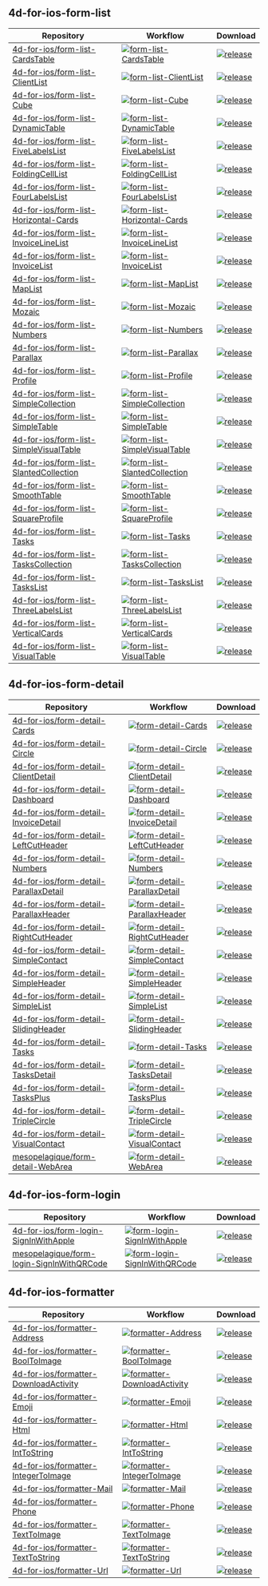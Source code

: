 ## 4d-for-ios-form-list

| Repository | Workflow | Download |
| ---------- | -------- | -------- |
|[4d-for-ios/form-list-CardsTable](https://github.com/4d-for-ios/form-list-CardsTable) |[![form-list-CardsTable](https://github.com/4d-for-ios/form-list-CardsTable/workflows/check/badge.svg)](https://github.com/4d-for-ios/form-list-CardsTable/actions?workflow=check) |[![release](https://img.shields.io/github/v/release/4d-for-ios/form-list-CardsTable)](https://github.com/4d-for-ios/form-list-CardsTable/releases/latest/download/form-list-CardsTable.zip)|
|[4d-for-ios/form-list-ClientList](https://github.com/4d-for-ios/form-list-ClientList) |[![form-list-ClientList](https://github.com/4d-for-ios/form-list-ClientList/workflows/check/badge.svg)](https://github.com/4d-for-ios/form-list-ClientList/actions?workflow=check) |[![release](https://img.shields.io/github/v/release/4d-for-ios/form-list-ClientList)](https://github.com/4d-for-ios/form-list-ClientList/releases/latest/download/form-list-ClientList.zip)|
|[4d-for-ios/form-list-Cube](https://github.com/4d-for-ios/form-list-Cube) |[![form-list-Cube](https://github.com/4d-for-ios/form-list-Cube/workflows/check/badge.svg)](https://github.com/4d-for-ios/form-list-Cube/actions?workflow=check) |[![release](https://img.shields.io/github/v/release/4d-for-ios/form-list-Cube)](https://github.com/4d-for-ios/form-list-Cube/releases/latest/download/form-list-Cube.zip)|
|[4d-for-ios/form-list-DynamicTable](https://github.com/4d-for-ios/form-list-DynamicTable) |[![form-list-DynamicTable](https://github.com/4d-for-ios/form-list-DynamicTable/workflows/check/badge.svg)](https://github.com/4d-for-ios/form-list-DynamicTable/actions?workflow=check) |[![release](https://img.shields.io/github/v/release/4d-for-ios/form-list-DynamicTable)](https://github.com/4d-for-ios/form-list-DynamicTable/releases/latest/download/form-list-DynamicTable.zip)|
|[4d-for-ios/form-list-FiveLabelsList](https://github.com/4d-for-ios/form-list-FiveLabelsList) |[![form-list-FiveLabelsList](https://github.com/4d-for-ios/form-list-FiveLabelsList/workflows/check/badge.svg)](https://github.com/4d-for-ios/form-list-FiveLabelsList/actions?workflow=check) |[![release](https://img.shields.io/github/v/release/4d-for-ios/form-list-FiveLabelsList)](https://github.com/4d-for-ios/form-list-FiveLabelsList/releases/latest/download/form-list-FiveLabelsList.zip)|
|[4d-for-ios/form-list-FoldingCellList](https://github.com/4d-for-ios/form-list-FoldingCellList) |[![form-list-FoldingCellList](https://github.com/4d-for-ios/form-list-FoldingCellList/workflows/check/badge.svg)](https://github.com/4d-for-ios/form-list-FoldingCellList/actions?workflow=check) |[![release](https://img.shields.io/github/v/release/4d-for-ios/form-list-FoldingCellList)](https://github.com/4d-for-ios/form-list-FoldingCellList/releases/latest/download/form-list-FoldingCellList.zip)|
|[4d-for-ios/form-list-FourLabelsList](https://github.com/4d-for-ios/form-list-FourLabelsList) |[![form-list-FourLabelsList](https://github.com/4d-for-ios/form-list-FourLabelsList/workflows/check/badge.svg)](https://github.com/4d-for-ios/form-list-FourLabelsList/actions?workflow=check) |[![release](https://img.shields.io/github/v/release/4d-for-ios/form-list-FourLabelsList)](https://github.com/4d-for-ios/form-list-FourLabelsList/releases/latest/download/form-list-FourLabelsList.zip)|
|[4d-for-ios/form-list-Horizontal-Cards](https://github.com/4d-for-ios/form-list-Horizontal-Cards) |[![form-list-Horizontal-Cards](https://github.com/4d-for-ios/form-list-Horizontal-Cards/workflows/check/badge.svg)](https://github.com/4d-for-ios/form-list-Horizontal-Cards/actions?workflow=check) |[![release](https://img.shields.io/github/v/release/4d-for-ios/form-list-Horizontal-Cards)](https://github.com/4d-for-ios/form-list-Horizontal-Cards/releases/latest/download/form-list-Horizontal-Cards.zip)|
|[4d-for-ios/form-list-InvoiceLineList](https://github.com/4d-for-ios/form-list-InvoiceLineList) |[![form-list-InvoiceLineList](https://github.com/4d-for-ios/form-list-InvoiceLineList/workflows/check/badge.svg)](https://github.com/4d-for-ios/form-list-InvoiceLineList/actions?workflow=check) |[![release](https://img.shields.io/github/v/release/4d-for-ios/form-list-InvoiceLineList)](https://github.com/4d-for-ios/form-list-InvoiceLineList/releases/latest/download/form-list-InvoiceLineList.zip)|
|[4d-for-ios/form-list-InvoiceList](https://github.com/4d-for-ios/form-list-InvoiceList) |[![form-list-InvoiceList](https://github.com/4d-for-ios/form-list-InvoiceList/workflows/check/badge.svg)](https://github.com/4d-for-ios/form-list-InvoiceList/actions?workflow=check) |[![release](https://img.shields.io/github/v/release/4d-for-ios/form-list-InvoiceList)](https://github.com/4d-for-ios/form-list-InvoiceList/releases/latest/download/form-list-InvoiceList.zip)|
|[4d-for-ios/form-list-MapList](https://github.com/4d-for-ios/form-list-MapList) |[![form-list-MapList](https://github.com/4d-for-ios/form-list-MapList/workflows/check/badge.svg)](https://github.com/4d-for-ios/form-list-MapList/actions?workflow=check) |[![release](https://img.shields.io/github/v/release/4d-for-ios/form-list-MapList)](https://github.com/4d-for-ios/form-list-MapList/releases/latest/download/form-list-MapList.zip)|
|[4d-for-ios/form-list-Mozaic](https://github.com/4d-for-ios/form-list-Mozaic) |[![form-list-Mozaic](https://github.com/4d-for-ios/form-list-Mozaic/workflows/check/badge.svg)](https://github.com/4d-for-ios/form-list-Mozaic/actions?workflow=check) |[![release](https://img.shields.io/github/v/release/4d-for-ios/form-list-Mozaic)](https://github.com/4d-for-ios/form-list-Mozaic/releases/latest/download/form-list-Mozaic.zip)|
|[4d-for-ios/form-list-Numbers](https://github.com/4d-for-ios/form-list-Numbers) |[![form-list-Numbers](https://github.com/4d-for-ios/form-list-Numbers/workflows/check/badge.svg)](https://github.com/4d-for-ios/form-list-Numbers/actions?workflow=check) |[![release](https://img.shields.io/github/v/release/4d-for-ios/form-list-Numbers)](https://github.com/4d-for-ios/form-list-Numbers/releases/latest/download/form-list-Numbers.zip)|
|[4d-for-ios/form-list-Parallax](https://github.com/4d-for-ios/form-list-Parallax) |[![form-list-Parallax](https://github.com/4d-for-ios/form-list-Parallax/workflows/check/badge.svg)](https://github.com/4d-for-ios/form-list-Parallax/actions?workflow=check) |[![release](https://img.shields.io/github/v/release/4d-for-ios/form-list-Parallax)](https://github.com/4d-for-ios/form-list-Parallax/releases/latest/download/form-list-Parallax.zip)|
|[4d-for-ios/form-list-Profile](https://github.com/4d-for-ios/form-list-Profile) |[![form-list-Profile](https://github.com/4d-for-ios/form-list-Profile/workflows/check/badge.svg)](https://github.com/4d-for-ios/form-list-Profile/actions?workflow=check) |[![release](https://img.shields.io/github/v/release/4d-for-ios/form-list-Profile)](https://github.com/4d-for-ios/form-list-Profile/releases/latest/download/form-list-Profile.zip)|
|[4d-for-ios/form-list-SimpleCollection](https://github.com/4d-for-ios/form-list-SimpleCollection) |[![form-list-SimpleCollection](https://github.com/4d-for-ios/form-list-SimpleCollection/workflows/check/badge.svg)](https://github.com/4d-for-ios/form-list-SimpleCollection/actions?workflow=check) |[![release](https://img.shields.io/github/v/release/4d-for-ios/form-list-SimpleCollection)](https://github.com/4d-for-ios/form-list-SimpleCollection/releases/latest/download/form-list-SimpleCollection.zip)|
|[4d-for-ios/form-list-SimpleTable](https://github.com/4d-for-ios/form-list-SimpleTable) |[![form-list-SimpleTable](https://github.com/4d-for-ios/form-list-SimpleTable/workflows/check/badge.svg)](https://github.com/4d-for-ios/form-list-SimpleTable/actions?workflow=check) |[![release](https://img.shields.io/github/v/release/4d-for-ios/form-list-SimpleTable)](https://github.com/4d-for-ios/form-list-SimpleTable/releases/latest/download/form-list-SimpleTable.zip)|
|[4d-for-ios/form-list-SimpleVisualTable](https://github.com/4d-for-ios/form-list-SimpleVisualTable) |[![form-list-SimpleVisualTable](https://github.com/4d-for-ios/form-list-SimpleVisualTable/workflows/check/badge.svg)](https://github.com/4d-for-ios/form-list-SimpleVisualTable/actions?workflow=check) |[![release](https://img.shields.io/github/v/release/4d-for-ios/form-list-SimpleVisualTable)](https://github.com/4d-for-ios/form-list-SimpleVisualTable/releases/latest/download/form-list-SimpleVisualTable.zip)|
|[4d-for-ios/form-list-SlantedCollection](https://github.com/4d-for-ios/form-list-SlantedCollection) |[![form-list-SlantedCollection](https://github.com/4d-for-ios/form-list-SlantedCollection/workflows/check/badge.svg)](https://github.com/4d-for-ios/form-list-SlantedCollection/actions?workflow=check) |[![release](https://img.shields.io/github/v/release/4d-for-ios/form-list-SlantedCollection)](https://github.com/4d-for-ios/form-list-SlantedCollection/releases/latest/download/form-list-SlantedCollection.zip)|
|[4d-for-ios/form-list-SmoothTable](https://github.com/4d-for-ios/form-list-SmoothTable) |[![form-list-SmoothTable](https://github.com/4d-for-ios/form-list-SmoothTable/workflows/check/badge.svg)](https://github.com/4d-for-ios/form-list-SmoothTable/actions?workflow=check) |[![release](https://img.shields.io/github/v/release/4d-for-ios/form-list-SmoothTable)](https://github.com/4d-for-ios/form-list-SmoothTable/releases/latest/download/form-list-SmoothTable.zip)|
|[4d-for-ios/form-list-SquareProfile](https://github.com/4d-for-ios/form-list-SquareProfile) |[![form-list-SquareProfile](https://github.com/4d-for-ios/form-list-SquareProfile/workflows/check/badge.svg)](https://github.com/4d-for-ios/form-list-SquareProfile/actions?workflow=check) |[![release](https://img.shields.io/github/v/release/4d-for-ios/form-list-SquareProfile)](https://github.com/4d-for-ios/form-list-SquareProfile/releases/latest/download/form-list-SquareProfile.zip)|
|[4d-for-ios/form-list-Tasks](https://github.com/4d-for-ios/form-list-Tasks) |[![form-list-Tasks](https://github.com/4d-for-ios/form-list-Tasks/workflows/check/badge.svg)](https://github.com/4d-for-ios/form-list-Tasks/actions?workflow=check) |[![release](https://img.shields.io/github/v/release/4d-for-ios/form-list-Tasks)](https://github.com/4d-for-ios/form-list-Tasks/releases/latest/download/form-list-Tasks.zip)|
|[4d-for-ios/form-list-TasksCollection](https://github.com/4d-for-ios/form-list-TasksCollection) |[![form-list-TasksCollection](https://github.com/4d-for-ios/form-list-TasksCollection/workflows/check/badge.svg)](https://github.com/4d-for-ios/form-list-TasksCollection/actions?workflow=check) |[![release](https://img.shields.io/github/v/release/4d-for-ios/form-list-TasksCollection)](https://github.com/4d-for-ios/form-list-TasksCollection/releases/latest/download/form-list-TasksCollection.zip)|
|[4d-for-ios/form-list-TasksList](https://github.com/4d-for-ios/form-list-TasksList) |[![form-list-TasksList](https://github.com/4d-for-ios/form-list-TasksList/workflows/check/badge.svg)](https://github.com/4d-for-ios/form-list-TasksList/actions?workflow=check) |[![release](https://img.shields.io/github/v/release/4d-for-ios/form-list-TasksList)](https://github.com/4d-for-ios/form-list-TasksList/releases/latest/download/form-list-TasksList.zip)|
|[4d-for-ios/form-list-ThreeLabelsList](https://github.com/4d-for-ios/form-list-ThreeLabelsList) |[![form-list-ThreeLabelsList](https://github.com/4d-for-ios/form-list-ThreeLabelsList/workflows/check/badge.svg)](https://github.com/4d-for-ios/form-list-ThreeLabelsList/actions?workflow=check) |[![release](https://img.shields.io/github/v/release/4d-for-ios/form-list-ThreeLabelsList)](https://github.com/4d-for-ios/form-list-ThreeLabelsList/releases/latest/download/form-list-ThreeLabelsList.zip)|
|[4d-for-ios/form-list-VerticalCards](https://github.com/4d-for-ios/form-list-VerticalCards) |[![form-list-VerticalCards](https://github.com/4d-for-ios/form-list-VerticalCards/workflows/check/badge.svg)](https://github.com/4d-for-ios/form-list-VerticalCards/actions?workflow=check) |[![release](https://img.shields.io/github/v/release/4d-for-ios/form-list-VerticalCards)](https://github.com/4d-for-ios/form-list-VerticalCards/releases/latest/download/form-list-VerticalCards.zip)|
|[4d-for-ios/form-list-VisualTable](https://github.com/4d-for-ios/form-list-VisualTable) |[![form-list-VisualTable](https://github.com/4d-for-ios/form-list-VisualTable/workflows/check/badge.svg)](https://github.com/4d-for-ios/form-list-VisualTable/actions?workflow=check) |[![release](https://img.shields.io/github/v/release/4d-for-ios/form-list-VisualTable)](https://github.com/4d-for-ios/form-list-VisualTable/releases/latest/download/form-list-VisualTable.zip)|

## 4d-for-ios-form-detail

| Repository | Workflow | Download |
| ---------- | -------- | -------- |
|[4d-for-ios/form-detail-Cards](https://github.com/4d-for-ios/form-detail-Cards) |[![form-detail-Cards](https://github.com/4d-for-ios/form-detail-Cards/workflows/check/badge.svg)](https://github.com/4d-for-ios/form-detail-Cards/actions?workflow=check) |[![release](https://img.shields.io/github/v/release/4d-for-ios/form-detail-Cards)](https://github.com/4d-for-ios/form-detail-Cards/releases/latest/download/form-detail-Cards.zip)|
|[4d-for-ios/form-detail-Circle](https://github.com/4d-for-ios/form-detail-Circle) |[![form-detail-Circle](https://github.com/4d-for-ios/form-detail-Circle/workflows/check/badge.svg)](https://github.com/4d-for-ios/form-detail-Circle/actions?workflow=check) |[![release](https://img.shields.io/github/v/release/4d-for-ios/form-detail-Circle)](https://github.com/4d-for-ios/form-detail-Circle/releases/latest/download/form-detail-Circle.zip)|
|[4d-for-ios/form-detail-ClientDetail](https://github.com/4d-for-ios/form-detail-ClientDetail) |[![form-detail-ClientDetail](https://github.com/4d-for-ios/form-detail-ClientDetail/workflows/check/badge.svg)](https://github.com/4d-for-ios/form-detail-ClientDetail/actions?workflow=check) |[![release](https://img.shields.io/github/v/release/4d-for-ios/form-detail-ClientDetail)](https://github.com/4d-for-ios/form-detail-ClientDetail/releases/latest/download/form-detail-ClientDetail.zip)|
|[4d-for-ios/form-detail-Dashboard](https://github.com/4d-for-ios/form-detail-Dashboard) |[![form-detail-Dashboard](https://github.com/4d-for-ios/form-detail-Dashboard/workflows/check/badge.svg)](https://github.com/4d-for-ios/form-detail-Dashboard/actions?workflow=check) |[![release](https://img.shields.io/github/v/release/4d-for-ios/form-detail-Dashboard)](https://github.com/4d-for-ios/form-detail-Dashboard/releases/latest/download/form-detail-Dashboard.zip)|
|[4d-for-ios/form-detail-InvoiceDetail](https://github.com/4d-for-ios/form-detail-InvoiceDetail) |[![form-detail-InvoiceDetail](https://github.com/4d-for-ios/form-detail-InvoiceDetail/workflows/check/badge.svg)](https://github.com/4d-for-ios/form-detail-InvoiceDetail/actions?workflow=check) |[![release](https://img.shields.io/github/v/release/4d-for-ios/form-detail-InvoiceDetail)](https://github.com/4d-for-ios/form-detail-InvoiceDetail/releases/latest/download/form-detail-InvoiceDetail.zip)|
|[4d-for-ios/form-detail-LeftCutHeader](https://github.com/4d-for-ios/form-detail-LeftCutHeader) |[![form-detail-LeftCutHeader](https://github.com/4d-for-ios/form-detail-LeftCutHeader/workflows/check/badge.svg)](https://github.com/4d-for-ios/form-detail-LeftCutHeader/actions?workflow=check) |[![release](https://img.shields.io/github/v/release/4d-for-ios/form-detail-LeftCutHeader)](https://github.com/4d-for-ios/form-detail-LeftCutHeader/releases/latest/download/form-detail-LeftCutHeader.zip)|
|[4d-for-ios/form-detail-Numbers](https://github.com/4d-for-ios/form-detail-Numbers) |[![form-detail-Numbers](https://github.com/4d-for-ios/form-detail-Numbers/workflows/check/badge.svg)](https://github.com/4d-for-ios/form-detail-Numbers/actions?workflow=check) |[![release](https://img.shields.io/github/v/release/4d-for-ios/form-detail-Numbers)](https://github.com/4d-for-ios/form-detail-Numbers/releases/latest/download/form-detail-Numbers.zip)|
|[4d-for-ios/form-detail-ParallaxDetail](https://github.com/4d-for-ios/form-detail-ParallaxDetail) |[![form-detail-ParallaxDetail](https://github.com/4d-for-ios/form-detail-ParallaxDetail/workflows/check/badge.svg)](https://github.com/4d-for-ios/form-detail-ParallaxDetail/actions?workflow=check) |[![release](https://img.shields.io/github/v/release/4d-for-ios/form-detail-ParallaxDetail)](https://github.com/4d-for-ios/form-detail-ParallaxDetail/releases/latest/download/form-detail-ParallaxDetail.zip)|
|[4d-for-ios/form-detail-ParallaxHeader](https://github.com/4d-for-ios/form-detail-ParallaxHeader) |[![form-detail-ParallaxHeader](https://github.com/4d-for-ios/form-detail-ParallaxHeader/workflows/check/badge.svg)](https://github.com/4d-for-ios/form-detail-ParallaxHeader/actions?workflow=check) |[![release](https://img.shields.io/github/v/release/4d-for-ios/form-detail-ParallaxHeader)](https://github.com/4d-for-ios/form-detail-ParallaxHeader/releases/latest/download/form-detail-ParallaxHeader.zip)|
|[4d-for-ios/form-detail-RightCutHeader](https://github.com/4d-for-ios/form-detail-RightCutHeader) |[![form-detail-RightCutHeader](https://github.com/4d-for-ios/form-detail-RightCutHeader/workflows/check/badge.svg)](https://github.com/4d-for-ios/form-detail-RightCutHeader/actions?workflow=check) |[![release](https://img.shields.io/github/v/release/4d-for-ios/form-detail-RightCutHeader)](https://github.com/4d-for-ios/form-detail-RightCutHeader/releases/latest/download/form-detail-RightCutHeader.zip)|
|[4d-for-ios/form-detail-SimpleContact](https://github.com/4d-for-ios/form-detail-SimpleContact) |[![form-detail-SimpleContact](https://github.com/4d-for-ios/form-detail-SimpleContact/workflows/check/badge.svg)](https://github.com/4d-for-ios/form-detail-SimpleContact/actions?workflow=check) |[![release](https://img.shields.io/github/v/release/4d-for-ios/form-detail-SimpleContact)](https://github.com/4d-for-ios/form-detail-SimpleContact/releases/latest/download/form-detail-SimpleContact.zip)|
|[4d-for-ios/form-detail-SimpleHeader](https://github.com/4d-for-ios/form-detail-SimpleHeader) |[![form-detail-SimpleHeader](https://github.com/4d-for-ios/form-detail-SimpleHeader/workflows/check/badge.svg)](https://github.com/4d-for-ios/form-detail-SimpleHeader/actions?workflow=check) |[![release](https://img.shields.io/github/v/release/4d-for-ios/form-detail-SimpleHeader)](https://github.com/4d-for-ios/form-detail-SimpleHeader/releases/latest/download/form-detail-SimpleHeader.zip)|
|[4d-for-ios/form-detail-SimpleList](https://github.com/4d-for-ios/form-detail-SimpleList) |[![form-detail-SimpleList](https://github.com/4d-for-ios/form-detail-SimpleList/workflows/check/badge.svg)](https://github.com/4d-for-ios/form-detail-SimpleList/actions?workflow=check) |[![release](https://img.shields.io/github/v/release/4d-for-ios/form-detail-SimpleList)](https://github.com/4d-for-ios/form-detail-SimpleList/releases/latest/download/form-detail-SimpleList.zip)|
|[4d-for-ios/form-detail-SlidingHeader](https://github.com/4d-for-ios/form-detail-SlidingHeader) |[![form-detail-SlidingHeader](https://github.com/4d-for-ios/form-detail-SlidingHeader/workflows/check/badge.svg)](https://github.com/4d-for-ios/form-detail-SlidingHeader/actions?workflow=check) |[![release](https://img.shields.io/github/v/release/4d-for-ios/form-detail-SlidingHeader)](https://github.com/4d-for-ios/form-detail-SlidingHeader/releases/latest/download/form-detail-SlidingHeader.zip)|
|[4d-for-ios/form-detail-Tasks](https://github.com/4d-for-ios/form-detail-Tasks) |[![form-detail-Tasks](https://github.com/4d-for-ios/form-detail-Tasks/workflows/check/badge.svg)](https://github.com/4d-for-ios/form-detail-Tasks/actions?workflow=check) |[![release](https://img.shields.io/github/v/release/4d-for-ios/form-detail-Tasks)](https://github.com/4d-for-ios/form-detail-Tasks/releases/latest/download/form-detail-Tasks.zip)|
|[4d-for-ios/form-detail-TasksDetail](https://github.com/4d-for-ios/form-detail-TasksDetail) |[![form-detail-TasksDetail](https://github.com/4d-for-ios/form-detail-TasksDetail/workflows/check/badge.svg)](https://github.com/4d-for-ios/form-detail-TasksDetail/actions?workflow=check) |[![release](https://img.shields.io/github/v/release/4d-for-ios/form-detail-TasksDetail)](https://github.com/4d-for-ios/form-detail-TasksDetail/releases/latest/download/form-detail-TasksDetail.zip)|
|[4d-for-ios/form-detail-TasksPlus](https://github.com/4d-for-ios/form-detail-TasksPlus) |[![form-detail-TasksPlus](https://github.com/4d-for-ios/form-detail-TasksPlus/workflows/check/badge.svg)](https://github.com/4d-for-ios/form-detail-TasksPlus/actions?workflow=check) |[![release](https://img.shields.io/github/v/release/4d-for-ios/form-detail-TasksPlus)](https://github.com/4d-for-ios/form-detail-TasksPlus/releases/latest/download/form-detail-TasksPlus.zip)|
|[4d-for-ios/form-detail-TripleCircle](https://github.com/4d-for-ios/form-detail-TripleCircle) |[![form-detail-TripleCircle](https://github.com/4d-for-ios/form-detail-TripleCircle/workflows/check/badge.svg)](https://github.com/4d-for-ios/form-detail-TripleCircle/actions?workflow=check) |[![release](https://img.shields.io/github/v/release/4d-for-ios/form-detail-TripleCircle)](https://github.com/4d-for-ios/form-detail-TripleCircle/releases/latest/download/form-detail-TripleCircle.zip)|
|[4d-for-ios/form-detail-VisualContact](https://github.com/4d-for-ios/form-detail-VisualContact) |[![form-detail-VisualContact](https://github.com/4d-for-ios/form-detail-VisualContact/workflows/check/badge.svg)](https://github.com/4d-for-ios/form-detail-VisualContact/actions?workflow=check) |[![release](https://img.shields.io/github/v/release/4d-for-ios/form-detail-VisualContact)](https://github.com/4d-for-ios/form-detail-VisualContact/releases/latest/download/form-detail-VisualContact.zip)|
|[mesopelagique/form-detail-WebArea](https://github.com/mesopelagique/form-detail-WebArea) |[![form-detail-WebArea](https://github.com/mesopelagique/form-detail-WebArea/workflows/check/badge.svg)](https://github.com/mesopelagique/form-detail-WebArea/actions?workflow=check) |[![release](https://img.shields.io/github/v/release/mesopelagique/form-detail-WebArea)](https://github.com/mesopelagique/form-detail-WebArea/releases/latest/download/form-detail-WebArea.zip)|

## 4d-for-ios-form-login

| Repository | Workflow | Download |
| ---------- | -------- | -------- |
|[4d-for-ios/form-login-SignInWithApple](https://github.com/4d-for-ios/form-login-SignInWithApple) |[![form-login-SignInWithApple](https://github.com/4d-for-ios/form-login-SignInWithApple/workflows/check/badge.svg)](https://github.com/4d-for-ios/form-login-SignInWithApple/actions?workflow=check) |[![release](https://img.shields.io/github/v/release/4d-for-ios/form-login-SignInWithApple)](https://github.com/4d-for-ios/form-login-SignInWithApple/releases/latest/download/form-login-SignInWithApple.zip)|
|[mesopelagique/form-login-SignInWithQRCode](https://github.com/mesopelagique/form-login-SignInWithQRCode) |[![form-login-SignInWithQRCode](https://github.com/mesopelagique/form-login-SignInWithQRCode/workflows/check/badge.svg)](https://github.com/mesopelagique/form-login-SignInWithQRCode/actions?workflow=check) |[![release](https://img.shields.io/github/v/release/mesopelagique/form-login-SignInWithQRCode)](https://github.com/mesopelagique/form-login-SignInWithQRCode/releases/latest/download/form-login-SignInWithQRCode.zip)|

## 4d-for-ios-formatter

| Repository | Workflow | Download |
| ---------- | -------- | -------- |
|[4d-for-ios/formatter-Address](https://github.com/4d-for-ios/formatter-Address) |[![formatter-Address](https://github.com/4d-for-ios/formatter-Address/workflows/check/badge.svg)](https://github.com/4d-for-ios/formatter-Address/actions?workflow=check) |[![release](https://img.shields.io/github/v/release/4d-for-ios/formatter-Address)](https://github.com/4d-for-ios/formatter-Address/releases/latest/download/formatter-Address.zip)|
|[4d-for-ios/formatter-BoolToImage](https://github.com/4d-for-ios/formatter-BoolToImage) |[![formatter-BoolToImage](https://github.com/4d-for-ios/formatter-BoolToImage/workflows/check/badge.svg)](https://github.com/4d-for-ios/formatter-BoolToImage/actions?workflow=check) |[![release](https://img.shields.io/github/v/release/4d-for-ios/formatter-BoolToImage)](https://github.com/4d-for-ios/formatter-BoolToImage/releases/latest/download/formatter-BoolToImage.zip)|
|[4d-for-ios/formatter-DownloadActivity](https://github.com/4d-for-ios/formatter-DownloadActivity) |[![formatter-DownloadActivity](https://github.com/4d-for-ios/formatter-DownloadActivity/workflows/check/badge.svg)](https://github.com/4d-for-ios/formatter-DownloadActivity/actions?workflow=check) |[![release](https://img.shields.io/github/v/release/4d-for-ios/formatter-DownloadActivity)](https://github.com/4d-for-ios/formatter-DownloadActivity/releases/latest/download/formatter-DownloadActivity.zip)|
|[4d-for-ios/formatter-Emoji](https://github.com/4d-for-ios/formatter-Emoji) |[![formatter-Emoji](https://github.com/4d-for-ios/formatter-Emoji/workflows/check/badge.svg)](https://github.com/4d-for-ios/formatter-Emoji/actions?workflow=check) |[![release](https://img.shields.io/github/v/release/4d-for-ios/formatter-Emoji)](https://github.com/4d-for-ios/formatter-Emoji/releases/latest/download/formatter-Emoji.zip)|
|[4d-for-ios/formatter-Html](https://github.com/4d-for-ios/formatter-Html) |[![formatter-Html](https://github.com/4d-for-ios/formatter-Html/workflows/check/badge.svg)](https://github.com/4d-for-ios/formatter-Html/actions?workflow=check) |[![release](https://img.shields.io/github/v/release/4d-for-ios/formatter-Html)](https://github.com/4d-for-ios/formatter-Html/releases/latest/download/formatter-Html.zip)|
|[4d-for-ios/formatter-IntToString](https://github.com/4d-for-ios/formatter-IntToString) |[![formatter-IntToString](https://github.com/4d-for-ios/formatter-IntToString/workflows/check/badge.svg)](https://github.com/4d-for-ios/formatter-IntToString/actions?workflow=check) |[![release](https://img.shields.io/github/v/release/4d-for-ios/formatter-IntToString)](https://github.com/4d-for-ios/formatter-IntToString/releases/latest/download/formatter-IntToString.zip)|
|[4d-for-ios/formatter-IntegerToImage](https://github.com/4d-for-ios/formatter-IntegerToImage) |[![formatter-IntegerToImage](https://github.com/4d-for-ios/formatter-IntegerToImage/workflows/check/badge.svg)](https://github.com/4d-for-ios/formatter-IntegerToImage/actions?workflow=check) |[![release](https://img.shields.io/github/v/release/4d-for-ios/formatter-IntegerToImage)](https://github.com/4d-for-ios/formatter-IntegerToImage/releases/latest/download/formatter-IntegerToImage.zip)|
|[4d-for-ios/formatter-Mail](https://github.com/4d-for-ios/formatter-Mail) |[![formatter-Mail](https://github.com/4d-for-ios/formatter-Mail/workflows/check/badge.svg)](https://github.com/4d-for-ios/formatter-Mail/actions?workflow=check) |[![release](https://img.shields.io/github/v/release/4d-for-ios/formatter-Mail)](https://github.com/4d-for-ios/formatter-Mail/releases/latest/download/formatter-Mail.zip)|
|[4d-for-ios/formatter-Phone](https://github.com/4d-for-ios/formatter-Phone) |[![formatter-Phone](https://github.com/4d-for-ios/formatter-Phone/workflows/check/badge.svg)](https://github.com/4d-for-ios/formatter-Phone/actions?workflow=check) |[![release](https://img.shields.io/github/v/release/4d-for-ios/formatter-Phone)](https://github.com/4d-for-ios/formatter-Phone/releases/latest/download/formatter-Phone.zip)|
|[4d-for-ios/formatter-TextToImage](https://github.com/4d-for-ios/formatter-TextToImage) |[![formatter-TextToImage](https://github.com/4d-for-ios/formatter-TextToImage/workflows/check/badge.svg)](https://github.com/4d-for-ios/formatter-TextToImage/actions?workflow=check) |[![release](https://img.shields.io/github/v/release/4d-for-ios/formatter-TextToImage)](https://github.com/4d-for-ios/formatter-TextToImage/releases/latest/download/formatter-TextToImage.zip)|
|[4d-for-ios/formatter-TextToString](https://github.com/4d-for-ios/formatter-TextToString) |[![formatter-TextToString](https://github.com/4d-for-ios/formatter-TextToString/workflows/check/badge.svg)](https://github.com/4d-for-ios/formatter-TextToString/actions?workflow=check) |[![release](https://img.shields.io/github/v/release/4d-for-ios/formatter-TextToString)](https://github.com/4d-for-ios/formatter-TextToString/releases/latest/download/formatter-TextToString.zip)|
|[4d-for-ios/formatter-Url](https://github.com/4d-for-ios/formatter-Url) |[![formatter-Url](https://github.com/4d-for-ios/formatter-Url/workflows/check/badge.svg)](https://github.com/4d-for-ios/formatter-Url/actions?workflow=check) |[![release](https://img.shields.io/github/v/release/4d-for-ios/formatter-Url)](https://github.com/4d-for-ios/formatter-Url/releases/latest/download/formatter-Url.zip)|

